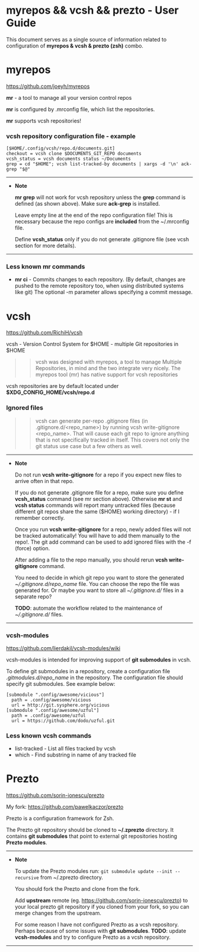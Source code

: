 # myrepos && vcsh && prezto - User Guide

This document serves as a single source of information related to configuration of **myrepos & vcsh & prezto (zsh)** combo.

# myrepos

https://github.com/joeyh/myrepos

**mr** - a tool to manage all your version control repos

**mr** is configured by .mrconfig file, which list the repositories.

**mr** supports vcsh repositories!

### vcsh repository configuration file - example

```
[$HOME/.config/vcsh/repo.d/documents.git]
checkout = vcsh clone $DOCUMENTS_GIT_REPO documents
vcsh_status = vcsh documents status ~/Documents
grep = cd "$HOME"; vcsh list-tracked-by documents | xargs -d '\n' ack-grep "$@"
```

---
 * **Note**

    **mr grep** will not work for vcsh repository unless the **grep** command is defined (as shown above). Make sure **ack-grep** is installed. 

    Leave empty line at the end of the repo configuration file! This is necessary because the repo configs are **included** from the ~/.mrconfig file.

    Define **vcsh_status** only if you do not generate .gitignore file (see vcsh section for more details).

---


### Less known mr commands

- **mr ci** - Commits changes to each repository. (By default, changes are pushed to the remote repository too, when using distributed systems like git) The optional -m parameter allows specifying a commit message.


# vcsh

https://github.com/RichiH/vcsh

vcsh - Version Control System for $HOME - multiple Git repositories in $HOME

>> vcsh was designed with myrepos, a tool to manage Multiple Repositories, in mind and the two integrate very nicely. The myrepos tool (mr) has native support for vcsh repositories


vcsh repositories are by default located under **$XDG_CONFIG_HOME/vcsh/repo.d**

### Ignored files

>> vcsh can generate per-repo .gitignore files (in .gitignore.d/<repo_name>) by running vcsh write-gitignore <repo_name>. That will cause each git repo to ignore anything that is not specifically tracked in itself. This covers not only the git status use case but a few others as well.

---
* **Note**

   Do not run **vcsh write-gitignore** for a repo if you expect new files to arrive often in that repo. 

   If you do not generate .gitignore file for a repo, make sure you define **vcsh_status** command (see mr section above). Otherwise **mr st** and **vcsh status** commands will report many untracked files (because different git repos share the same ($HOME) working directory) - if I remember correctly. 

   Once you run **vcsh write-gitignore** for a repo, newly added files will not be tracked automatically! You will have to add them manually to the repo!. The git add command can be used to add ignored files with the -f (force) option.

   After adding a file to the repo manually, you should rerun **vcsh write-gitignore** command.

   You need to decide in which git repo you want to store the generated *~/.gitignore.d/repo_name* file. You can choose the repo the file was generated for. Or maybe you want to store all *~/.gitignore.d/* files in a separate repo?

   **TODO**: automate the workflow related to the maintenance of *~/.gitignore.d/* files.     

---

### vcsh-modules

https://github.com/lierdakil/vcsh-modules/wiki

vcsh-modules is intended for improving support of **git submodules** in vcsh.

To define git submodules in a repository, create a configuration file  *.gitmodules.d/repo_name* in the repository. The configuration file should specify git submodules. See example below: 

```
[submodule ".config/awesome/vicious"]
  path = .config/awesome/vicious
  url = http://git.sysphere.org/vicious
[submodule ".config/awesome/uzful"]
  path = .config/awesome/uzful
  url = https://github.com/dodo/uzful.git
```  

### Less known vcsh commands

* list-tracked - List all files tracked by vcsh
* which <substring> - Find substring in name of any tracked file

# Prezto

https://github.com/sorin-ionescu/prezto

My fork: https://github.com/pawelkaczor/prezto

Prezto is a configuration framework for Zsh.

The Prezto git repository should be cloned to **~/.zprezto** directory. It contains **git submodules** that point to external git repositories hosting **Prezto modules**. 

---
 * **Note**

   To update the Prezto modules run: ```git submodule update --init --recursive``` from ~/.zprezto directory.

   You should fork the Prezto and clone from the fork.

   Add **upstream** remote (eg. https://github.com/sorin-ionescu/prezto) to your local prezto git repository if you cloned from your fork, so you can merge changes from the upstream.    

   For some reason I have not configured Prezto as a vcsh repository. Perhaps because of some issues with **git submodules**. **TODO**: update **vcsh-modules** and try to configure Prezto as a vcsh repository.

---
  